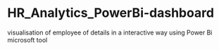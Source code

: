 # HR_Analytics_PowerBi-dashboard
visualisation of employee of details in a interactive way using Power Bi microsoft tool
